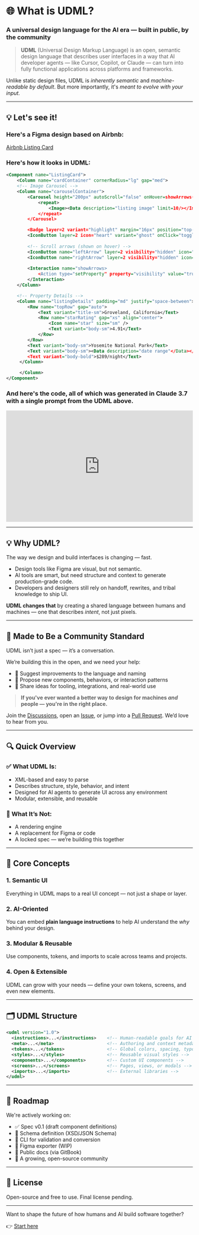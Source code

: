 # 🌐 What is UDML?

### A universal design language for the AI era — built in public, by the community

> **UDML** (Universal Design Markup Language) is an open, semantic design language that describes user interfaces in a way that AI developer agents — like Cursor, Copilot, or Claude — can turn into fully functional applications across platforms and frameworks.

Unlike static design files, UDML is *inherently semantic* and *machine-readable by default*. But more importantly, it's *meant to evolve with your input.*

---

## 💡 Let's see it!

### Here's a Figma design based on Airbnb:

[Airbnb Listing Card](https://universaldesign.io/assets/ListingCard.svg)

### Here's how it looks in UDML:

```xml
<Component name="ListingCard">
	<Column name="cardContainer" cornerRadius="lg" gap="med">
	<!-- Image Carousel -->
	<Column name="carouselContainer">
 		<Carousel height="200px" autoScroll="false" onHover=showArrows(leftArrow, RightArrow) dotIndicators="true">
			<repeat>
				<Image><Data description="listing image" limit=10/></Image>
			</repeat>
		</Carousel>

		<Badge layer=2 variant="highlight" margin="16px" position="top-left">Superhost</Badge>
		<IconButton layer=2 icon="heart" variant="ghost" onClick="toggleFavorite" position="top-right" />
		
		<!-- Scroll arrows (shown on hover) -->
		<IconButton name="leftArrow" layer=2 visibility="hidden" icon="chevron-left" onClick="previousSlide" position="center-left"/>
		<IconButton name="rightArrow" layer=2 visibility="hidden" icon="chevron-right" onClick="nextSlide" position="center-right"/>
		
		<Interaction name="showArrows>
			<Action type="setProperty" property="visibility" value="true">
		</Interaction>
	</Column>

	<!-- Property Details -->
	<Column name="listingDetails" padding="md" justify="space-between">
		<Row name="topRow" gap="auto">
			<Text variant="title-sm">Groveland, California</Text>
			<Row name="starRating" gap="xs" align="center">
				<Icon name="star" size="sm" />
				<Text variant="body-sm">4.91</Text>
			</Row>
		</Row>
		<Text variant="body-sm">Yosemite National Park</Text>
		<Text variant="body-sm"><Data description="date range"</Data></Text>
		<Text variant="body-bold">$289/night</Text>
	 </Column>

	 </Column>
</Component>
```

### And here's the code, all of which was generated in Claude 3.7 with a single prompt from the UDML above.

<iframe height="300" style="width: 100%;" scrolling="no" title="Untitled" src="https://codepen.io/Mike-M-the-vuer/embed/MYYgQpy?default-tab=html%2Cresult" frameborder="no" loading="lazy" allowtransparency="true" allowfullscreen="true">
  See the Pen <a href="https://codepen.io/Mike-M-the-vuer/pen/MYYgQpy">
  Untitled</a> by Mike M (<a href="https://codepen.io/Mike-M-the-vuer">@Mike-M-the-vuer</a>)
  on <a href="https://codepen.io">CodePen</a>.
</iframe>

---

## 💡 Why UDML?

The way we design and build interfaces is changing — fast.

- Design tools like Figma are visual, but not semantic.
- AI tools are smart, but need structure and context to generate production-grade code.
- Developers and designers still rely on handoff, rewrites, and tribal knowledge to ship UI.

**UDML changes that** by creating a shared language between humans and machines — one that describes *intent*, not just pixels.

---

## 🤝 Made to Be a Community Standard

UDML isn’t just a spec — it’s a conversation.

We’re building this in the open, and we need your help:
- 📐 Suggest improvements to the language and naming
- 🧩 Propose new components, behaviors, or interaction patterns
- 🔌 Share ideas for tooling, integrations, and real-world use

> **If you've ever wanted a better way to design for machines *and* people — you're in the right place.**

Join the [Discussions](../../discussions), open an [Issue](../../issues), or jump into a [Pull Request](../../pulls). We’d love to hear from you.

---

## 🔍 Quick Overview

### ✅ What UDML Is:
- XML-based and easy to parse
- Describes structure, style, behavior, and intent
- Designed for AI agents to generate UI across any environment
- Modular, extensible, and reusable

### 🚫 What It’s Not:
- A rendering engine
- A replacement for Figma or code
- A locked spec — we’re building this together

---

## 🧠 Core Concepts

### 1. **Semantic UI**
Everything in UDML maps to a real UI concept — not just a shape or layer.

### 2. **AI-Oriented**
You can embed **plain language instructions** to help AI understand the *why* behind your design.

### 3. **Modular & Reusable**
Use components, tokens, and imports to scale across teams and projects.

### 4. **Open & Extensible**
UDML can grow with your needs — define your own tokens, screens, and even new elements.

---

## 🗂 UDML Structure

```xml
<udml version="1.0">
  <instructions>...</instructions>    <!-- Human-readable goals for AI -->
  <meta>...</meta>                    <!-- Authoring and context metadata -->
  <tokens>...</tokens>                <!-- Global colors, spacing, typography -->
  <styles>...</styles>                <!-- Reusable visual styles -->
  <components>...</components>        <!-- Custom UI components -->
  <screens>...</screens>              <!-- Pages, views, or modals -->
  <imports>...</imports>              <!-- External libraries -->
</udml>
```

---

## 🔭 Roadmap

We're actively working on:

- ✅ Spec v0.1 (draft component definitions)
- 🔄 Schema definition (XSD/JSON Schema)
- 🔧 CLI for validation and conversion
- 🧩 Figma exporter (WIP)
- 📘 Public docs (via GitBook)
- 🌱 A growing, open-source community

---

## 🪪 License

Open-source and free to use. Final license pending.

---

Want to shape the future of how humans and AI build software together?

👉 [Start here](../../discussions)